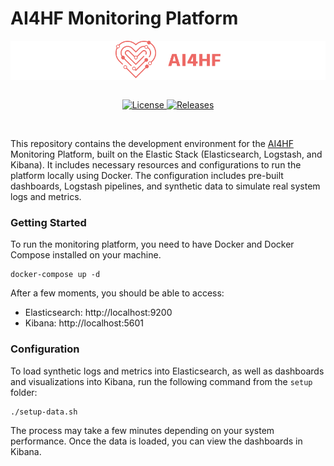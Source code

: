 # AI4HF Monitoring Platform

<div align="center" style="background-color: white">
  <a href="https://www.ai4hf.com/">
    <img height="60px" src="assets/ai4hf_logo.svg" alt="AI4HF Project"/>
  </a>
</div>

<br/>

<p align="center">
  <a href="https://github.com/AI4HF/monitoring-platform">
    <img src="https://img.shields.io/github/license/AI4HF/monitoring-platform" alt="License">
  </a>
  <a href="https://img.shields.io/github/license/AI4HF/releases">
    <img src="https://img.shields.io/github/v/release/AI4HF/monitoring-platform" alt="Releases">
  </a>
</p>

<br/>

This repository contains the development environment for the [AI4HF](https://www.ai4hf.com/) Monitoring Platform, built on the Elastic Stack 
(Elasticsearch, Logstash, and Kibana). It includes necessary resources and configurations to run the platform locally 
using Docker. The configuration includes pre-built dashboards, Logstash pipelines, and synthetic data to simulate real 
system logs and metrics.

### Getting Started
To run the monitoring platform, you need to have Docker and Docker Compose installed on your machine. 
````
docker-compose up -d
````

After a few moments, you should be able to access:

* Elasticsearch: http://localhost:9200
* Kibana: http://localhost:5601


### Configuration

To load synthetic logs and metrics into Elasticsearch, as well as dashboards and visualizations into Kibana, 
run the following command from the `setup` folder:

````
./setup-data.sh
````

The process may take a few minutes depending on your system performance. Once the data is loaded, you can view the 
dashboards in Kibana.
